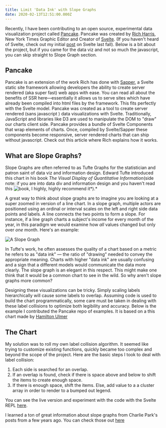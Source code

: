 ```yaml
---
title: Limit 'Data Ink' with Slope Graphs
date: 2020-02-13T12:51:00.000Z
---
```


Recently, I have been contributing to an open source, experimental data visualization project called [Pancake](https://pancake-charts.surge.sh/). Pancake was created by [Rich Harris](https://github.com/Rich-Harris/pancake), New York Times Graphic Editor and Creator of [Svelte](https://svelte.dev/). (If you haven't heard of Svelte, check out my initial [post](https://adamberrydotdev.now.sh/blog/post-four-svelte) on Svelte last fall). Below is a bit about the project, but if you came for the data viz and not so much the javascript, you can skip straight to Slope Graph section.

## Pancake

Pancake is an extension of the work Rich has done with [Sapper](https://sapper.svelte.dev/), a Svelte static site framework allowing developers the ability to create server rendered (aka super fast) web apps with ease. You can read all about the benefits of SSR here—essentially it allows us to serve sites which have already been compiled into html files by the framework. This fits perfectly with the Svelte model. Pancake was created as a tool to create server rendered (sans javascript ) data visualizations with Svelte. Traditionally, JavaScript and libraries like D3 are used to manipulate the DOM to "draw" our charts client side. Pancake provides a bundle of Svelte Components that wrap elements of charts. Once, compiled by Svelte/Sapper these components become responsive, server rendered charts that can ship without javascript. Check out this article where Rich explains how it works.

## What are Slope Graphs?

Slope Graphs are often referred to as Tufte Graphs for the statistician and patron saint of data viz and information design. Edward Tufte introduced this chart in his book _The Visual Display of Quantitative Information_(side note: if you are into data div and information design and you haven't read this ![book](https://www.edwardtufte.com/tufte/books_vdqi), I highly, highly recommend it*).*

A great way to think about slope graphs are to imagine you are looking at a super zoomed in version of a line chart. In a slope graph, multiple actors are positioned using an ordinal or interval scales on the left and right side data points and labels. A line connects the two points to form a slope. For instance, if a line graph charts a subject's income for every month of the year, in this paradigm we would examine how _all_ values changed but only over _one_ month. Here's an example:

![A Slope Graph](https://res.cloudinary.com/dscjol9s7/image/upload/v1581628677/personal-website/ontario-lhin-slopegraph-2011v21_z29hgp.png)

In Tufte's work, he often assesses the quality of a chart based on a metric he refers to as "data ink" — the ratio of "drawing" needed to convey the appropriate meaning. Charts with higher "data ink" are usually confusing and a sign that a different models would communicate the data more clearly. The slope graph is an elegant in this respect. This might make one think that it would be a common chart to see in the wild. So why aren't slope graphs more common?

Designing these visualizations can be tricky. Simply scaling labels hierarchically will cause some labels to overlap. Assuming code is used to build the chart programmatically, some care must be taken in dealing with these label collisions to optimize both legibility and accuracy. Below is the example I contributed the Pancake repo of examples. It is based on a this chart made by [Hamilton Ulmer](http://skedasis.com/d3/slopegraph/)

## The Chart

My solution was to roll my own label collision algorithm. It seemed like trying to customize existing functions, quickly became too complex and beyond the scope of the project. Here are the basic steps I took to deal with label collision:

1. Each side is searched for an overlap.
2. If an overlap is found, check if there is space above and below to shift the items to create enough space.
3. If there is enough space, shift the items. Else, add value to a a cluster array in order to render to a bumped out legend.

You can see the live version and experiment with the code with the Svelte REPL [here](https://svelte.dev/repl/c99280af92464455bb4fa522403bf06a?version=3.18.2).

I learned a ton of great information about slope graphs from Charlie Park's posts from a few years ago. You can check those out [here](https://charliepark.org/slopegraphs/)
